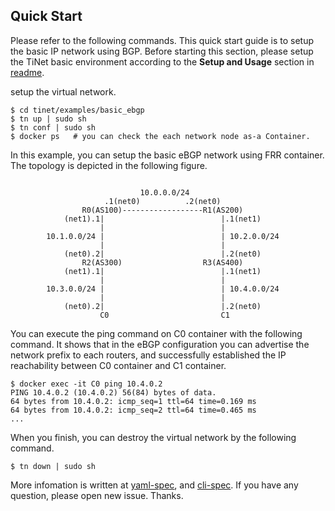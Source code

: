 
## Quick Start

Please refer to the following commands. This quick start guide is
to setup the basic IP network using BGP. Before starting this section,
please setup the TiNet basic environment according to the
**Setup and Usage** section in [readme](../README.md).

setup the virtual network.
```
$ cd tinet/examples/basic_ebgp
$ tn up | sudo sh
$ tn conf | sudo sh
$ docker ps   # you can check the each network node as-a Container.
```

In this example, you can setup the basic eBGP network using FRR container.
The topology is depicted in the following figure.

```

                             10.0.0.0/24
                     .1(net0)          .2(net0)
                R0(AS100)------------------R1(AS200)
            (net1).1|                          |.1(net1)
                    |                          |
        10.1.0.0/24 |                          | 10.2.0.0/24
                    |                          |
            (net0).2|                          |.2(net0)
                R2(AS300)                  R3(AS400)
            (net1).1|                          |.1(net1)
                    |                          |
        10.3.0.0/24 |                          | 10.4.0.0/24
                    |                          |
            (net0).2|                          |.2(net0)
                    C0                         C1

```

You can execute the ping command on C0 container
with the following command. It shows that in the eBGP configuration
you can advertise the network prefix to each routers, and
successfully established the IP reachability
between C0 container and C1 container.

```
$ docker exec -it C0 ping 10.4.0.2
PING 10.4.0.2 (10.4.0.2) 56(84) bytes of data.
64 bytes from 10.4.0.2: icmp_seq=1 ttl=64 time=0.169 ms
64 bytes from 10.4.0.2: icmp_seq=2 ttl=64 time=0.465 ms
...
```

When you finish, you can destroy the virtual network by the
following command.
```
$ tn down | sudo sh
```

More infomation is written at [yaml-spec](specification_yml.md),
and [cli-spec](specification_cli.md). If you have any question,
please open new issue. Thanks.
